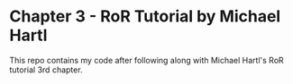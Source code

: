 # Chapter 3 - RoR Tutorial by Michael Hartl

This repo contains my code after following along with Michael Hartl's RoR tutorial 3rd chapter.
